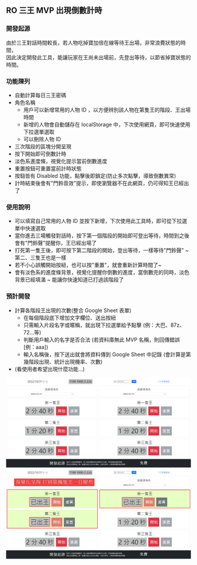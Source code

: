 <h2>RO 三王 MVP 出現倒數計時</h2>

<h3>開發起源</h3>

<p>由於三王對話時間較長，若人物吃掉寶加倍在線等待王出場，非常浪費狀態的時間， <br />
    因此決定開發此工具，能讓玩家在王尚未出場前，先登出等待，以節省掉寶狀態的時間。</p>

<h3>功能陳列</h3>

<ul>
  <li>自動計算每日三王密碼</li>
  <li>
    角色名稱
    <ul>
      <li>
        用戶可以新增常用的人物 ID ，以方便辨別該人物在第隻王的階段、王出場時間
      </li>
      <li>
        新增的人物會自動儲存在 localStorage 中，下次使用網頁，即可快速使用下拉選單選取
      </li>
      <li>
        可以刪除人物 ID
      </li>
    </ul>
  </li>
  <li>三次階段的區塊分開呈現</li>
  <li>按下開始即可倒數計時</li>
  <li>淡色系進度條，視覺化提示當前倒數進度</li>
  <li>重置按鈕可重置當前計時狀態</li>
  <li>按鈕皆有 Disabled 功能，點擊後即鎖定(防止多次點擊，導致倒數異常)</li>
  <li>計時結束後會有"門鈴音效"提示，即使瀏覽器不在此網頁，仍可得知王已經出了</li>
</ul>


<h3>使用說明</h3>

<ul>
  <li>可以填寫自己常用的人物 ID 並按下新增，下次使用此工具時，即可從下拉選單中快速選取</li>
  <li>當你進去三場觸發對話時，按下第一個階段的開始即可登出等待，時間到之後會有"門鈴聲"提醒你，王已經出場了</li>
  <li>打死第一隻王後，即可按下第二階段的開始，登出等待，一樣等待"門鈴聲" ~ 第二、三隻王也是一樣</li>
  <li>若不小心誤觸開始按紐，也可以按"重置"，就會重新計算時間了~</li>
  <li>會有淡色系的進度條背景，視覺化提醒你倒數的進度，當倒數完的同時，淡色背景已經填滿 ~ 能讓你快速知道已打過該階段了</li>
</ul>

<h3>預計開發</h3>

<ul>
  <li>
    計算各階段王出現的次數(整合 Google Sheet 表單)
    <ul>
      <li>
        在每個階段底下增加文字欄位、送出按紐
      </li>
      <li>
        只需輸入片段名字或暱稱，就出現下拉選單給予點擊 (例：大巴、87z、72...等)
      </li>
      <li>
        判斷用戶輸入的名字是否合法 (若資料庫無此 MVP 名稱，則回傳錯誤 [例：aaa])
      </li>
      <li>
        輸入名稱後，按下送出就會將資料傳到 Google Sheet 中記錄 (會計算是第幾階段出現、統計出現機率、次數)
      </li>
    </ul>
  </li>
  <li>
    (看使用者希望出現什麼功能...)
  </li>
</ul>

<img src="./src/assets/畫面示意圖.png" alt="操作介面示意圖">


<img src="./src/assets/王出場階段示意圖.png" alt="王出場階段示意圖">

